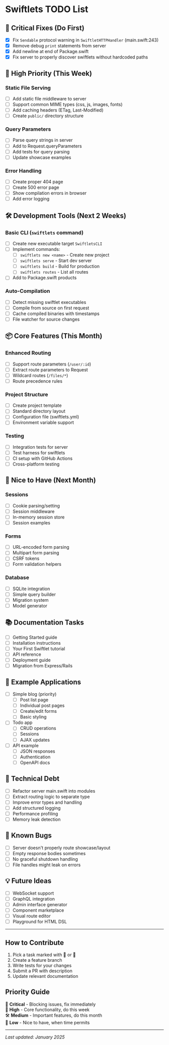 # Swiftlets TODO List

## 🚨 Critical Fixes (Do First)

- [x] Fix `Sendable` protocol warning in `SwiftletHTTPHandler` (main.swift:243)
- [x] Remove debug `print` statements from server
- [x] Add newline at end of Package.swift
- [x] Fix server to properly discover swiftlets without hardcoded paths

## 🎯 High Priority (This Week)

### Static File Serving
- [ ] Add static file middleware to server
- [ ] Support common MIME types (css, js, images, fonts)
- [ ] Add caching headers (ETag, Last-Modified)
- [ ] Create `public/` directory structure

### Query Parameters
- [ ] Parse query strings in server
- [ ] Add to Request.queryParameters
- [ ] Add tests for query parsing
- [ ] Update showcase examples

### Error Handling
- [ ] Create proper 404 page
- [ ] Create 500 error page  
- [ ] Show compilation errors in browser
- [ ] Add error logging

## 🛠️ Development Tools (Next 2 Weeks)

### Basic CLI (`swiftlets` command)
- [ ] Create new executable target `SwiftletsCLI`
- [ ] Implement commands:
  - [ ] `swiftlets new <name>` - Create new project
  - [ ] `swiftlets serve` - Start dev server
  - [ ] `swiftlets build` - Build for production
  - [ ] `swiftlets routes` - List all routes
- [ ] Add to Package.swift products

### Auto-Compilation
- [ ] Detect missing swiftlet executables
- [ ] Compile from source on first request
- [ ] Cache compiled binaries with timestamps
- [ ] File watcher for source changes

## 📦 Core Features (This Month)

### Enhanced Routing
- [ ] Support route parameters (`/user/:id`)
- [ ] Extract route parameters to Request
- [ ] Wildcard routes (`/files/*`)
- [ ] Route precedence rules

### Project Structure
- [ ] Create project template
- [ ] Standard directory layout
- [ ] Configuration file (swiftlets.yml)
- [ ] Environment variable support

### Testing
- [ ] Integration tests for server
- [ ] Test harness for swiftlets
- [ ] CI setup with GitHub Actions
- [ ] Cross-platform testing

## 🌟 Nice to Have (Next Month)

### Sessions
- [ ] Cookie parsing/setting
- [ ] Session middleware
- [ ] In-memory session store
- [ ] Session examples

### Forms
- [ ] URL-encoded form parsing
- [ ] Multipart form parsing
- [ ] CSRF tokens
- [ ] Form validation helpers

### Database
- [ ] SQLite integration
- [ ] Simple query builder
- [ ] Migration system
- [ ] Model generator

## 📚 Documentation Tasks

- [ ] Getting Started guide
- [ ] Installation instructions
- [ ] Your First Swiftlet tutorial
- [ ] API reference
- [ ] Deployment guide
- [ ] Migration from Express/Rails

## 🧪 Example Applications

- [ ] Simple blog (priority)
  - [ ] Post list page
  - [ ] Individual post pages
  - [ ] Create/edit forms
  - [ ] Basic styling
  
- [ ] Todo app
  - [ ] CRUD operations
  - [ ] Sessions
  - [ ] AJAX updates

- [ ] API example
  - [ ] JSON responses
  - [ ] Authentication
  - [ ] OpenAPI docs

## 🔧 Technical Debt

- [ ] Refactor server main.swift into modules
- [ ] Extract routing logic to separate type
- [ ] Improve error types and handling
- [ ] Add structured logging
- [ ] Performance profiling
- [ ] Memory leak detection

## 🐛 Known Bugs

- [ ] Server doesn't properly route showcase/layout
- [ ] Empty response bodies sometimes
- [ ] No graceful shutdown handling
- [ ] File handles might leak on errors

## 💡 Future Ideas

- [ ] WebSocket support
- [ ] GraphQL integration
- [ ] Admin interface generator
- [ ] Component marketplace
- [ ] Visual route editor
- [ ] Playground for HTML DSL

---

## How to Contribute

1. Pick a task marked with 🚨 or 🎯
2. Create a feature branch
3. Write tests for your changes
4. Submit a PR with description
5. Update relevant documentation

## Priority Guide

🚨 **Critical** - Blocking issues, fix immediately  
🎯 **High** - Core functionality, do this week  
🛠️ **Medium** - Important features, do this month  
🌟 **Low** - Nice to have, when time permits  

---

*Last updated: January 2025*